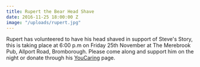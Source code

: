 ```yaml
---
title: Rupert the Bear Head Shave
date: 2016-11-25 18:00:00 Z
image: "/uploads/rupert.jpg"
---
```


Rupert has volunteered to have his head shaved in support of Steve's Story, this is taking place at 6:00 p.m on Friday 25th November at The Merebrook Pub, Allport Road, Bromborough.  Please come along and support him on the night or donate through his [YouCaring](http://https://www.youcaring.com/steve-s-story-676640?fb_action_ids=10202570341217686&fb_action_types=youcaringcom%3Ashare) page.
